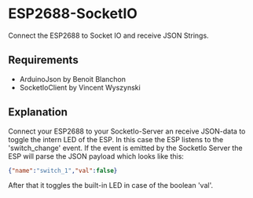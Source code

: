 # ESP2688-SocketIO
Connect the ESP2688 to Socket IO and receive JSON Strings.
## Requirements
- ArduinoJson by Benoit Blanchon
- SocketIoClient by Vincent Wyszynski
## Explanation
Connect your ESP2688 to your SocketIo-Server an receive JSON-data to toggle the intern LED of the ESP.
In this case the ESP listens to the 'switch_change' event. If the event is emitted by the SocketIo Server the ESP will parse the JSON payload which looks like this:
```json
{"name":"switch_1","val":false}
```
After that it toggles the built-in LED in case of the boolean 'val'.
